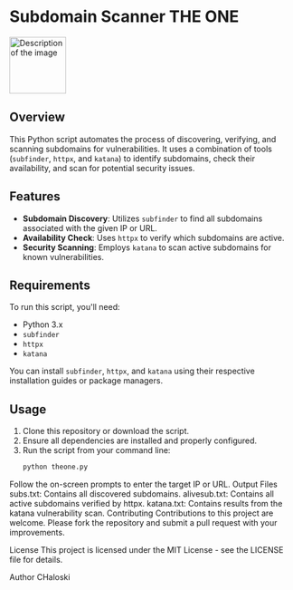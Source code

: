 # Subdomain Scanner THE ONE

<img src="https://github.com/chaloski/theone/assets/121198386/d3b21db6-c2ea-4230-af61-c123c88ae713" alt="Description of the image" width="100" height="100">

## Overview
This Python script automates the process of discovering, verifying, and scanning subdomains for vulnerabilities. It uses a combination of tools (`subfinder`, `httpx`, and `katana`) to identify subdomains, check their availability, and scan for potential security issues.

## Features
- **Subdomain Discovery**: Utilizes `subfinder` to find all subdomains associated with the given IP or URL.
- **Availability Check**: Uses `httpx` to verify which subdomains are active.
- **Security Scanning**: Employs `katana` to scan active subdomains for known vulnerabilities.

## Requirements
To run this script, you'll need:
- Python 3.x
- `subfinder`
- `httpx`
- `katana`

You can install `subfinder`, `httpx`, and `katana` using their respective installation guides or package managers.

## Usage
1. Clone this repository or download the script.
2. Ensure all dependencies are installed and properly configured.
3. Run the script from your command line:
   ```bash
   python theone.py
Follow the on-screen prompts to enter the target IP or URL.
Output Files
subs.txt: Contains all discovered subdomains.
alivesub.txt: Contains all active subdomains verified by httpx.
katana.txt: Contains results from the katana vulnerability scan.
Contributing
Contributions to this project are welcome. Please fork the repository and submit a pull request with your improvements.

License
This project is licensed under the MIT License - see the LICENSE file for details.

Author
CHaloski
